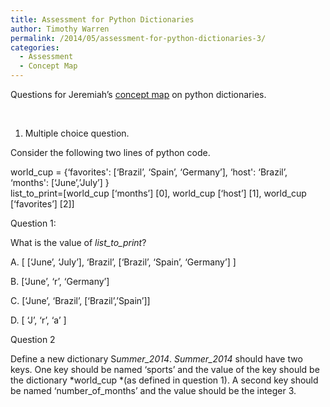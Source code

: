 ```yaml
---
title: Assessment for Python Dictionaries
author: Timothy Warren
permalink: /2014/05/assessment-for-python-dictionaries-3/
categories:
  - Assessment
  - Concept Map
---
```

Questions for Jeremiah&#8217;s [concept map][1] on python dictionaries.

&nbsp;

1. Multiple choice question.

Consider the following two lines of python code.

world_cup = {&#8216;favorites': [&#8216;Brazil&#8217;, &#8216;Spain&#8217;, &#8216;Germany&#8217;], &#8216;host': &#8216;Brazil&#8217;, &#8216;months': [&#8216;June&#8217;,&#8217;July&#8217;] }  
list\_to\_print=\[world\_cup [&#8216;months&#8217;\] \[0\], world\_cup \[&#8216;host&#8217;\] \[1\], world_cup \[&#8216;favorites&#8217;\] \[2\]]

Question 1:

What is the value of *list\_to\_print*?

A. [ [&#8216;June&#8217;, &#8216;July&#8217;], &#8216;Brazil&#8217;, [&#8216;Brazil&#8217;, &#8216;Spain&#8217;, &#8216;Germany&#8217;] ]

B. [&#8216;June&#8217;, &#8216;r&#8217;, &#8216;Germany&#8217;]

C. [&#8216;June&#8217;, &#8216;Brazil&#8217;, [&#8216;Brazil&#8217;,&#8217;Spain&#8217;]]

D. [ &#8216;J&#8217;, &#8216;r&#8217;, &#8216;a&#8217; ]

Question 2

Define a new dictionary S*ummer_2014*. *Summer_2014* should have two keys. One key should be named &#8216;sports&#8217; and the value of the key should be the dictionary *world_cup *(as defined in question 1). A second key should be named &#8216;number\_of\_months&#8217; and the value should be the integer 3.

&nbsp;

 [1]: http://http://teaching.software-carpentry.org/2014/04/30/concept-map-for-python-dictionaries/
